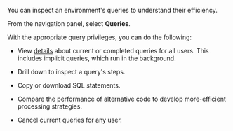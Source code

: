You can inspect an environment's queries to understand their efficiency.

From the navigation panel, select **Queries**.

With the appropriate query privileges, you can do the following:

-   View [details](zvd1688067459510.md) about current or completed queries for all users. This includes implicit queries, which run in the background.


-   Drill down to inspect a query's steps.


-   Copy or download SQL statements.


-   Compare the performance of alternative code to develop more-efficient processing strategies.


-   Cancel current queries for any user.


